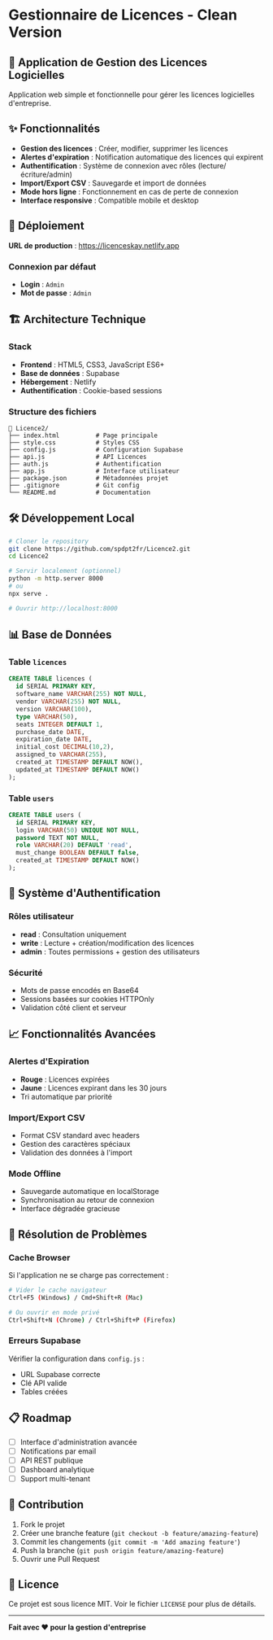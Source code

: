 # Gestionnaire de Licences - Clean Version

## 🎯 Application de Gestion des Licences Logicielles

Application web simple et fonctionnelle pour gérer les licences logicielles d'entreprise.

## ✨ Fonctionnalités

- **Gestion des licences** : Créer, modifier, supprimer les licences
- **Alertes d'expiration** : Notification automatique des licences qui expirent
- **Authentification** : Système de connexion avec rôles (lecture/écriture/admin)
- **Import/Export CSV** : Sauvegarde et import de données
- **Mode hors ligne** : Fonctionnement en cas de perte de connexion
- **Interface responsive** : Compatible mobile et desktop

## 🚀 Déploiement

**URL de production** : https://licenceskay.netlify.app

### Connexion par défaut
- **Login** : `Admin`
- **Mot de passe** : `Admin`

## 🏗️ Architecture Technique

### Stack
- **Frontend** : HTML5, CSS3, JavaScript ES6+
- **Base de données** : Supabase
- **Hébergement** : Netlify
- **Authentification** : Cookie-based sessions

### Structure des fichiers
```
📁 Licence2/
├── index.html          # Page principale
├── style.css           # Styles CSS
├── config.js           # Configuration Supabase
├── api.js              # API Licences
├── auth.js             # Authentification
├── app.js              # Interface utilisateur
├── package.json        # Métadonnées projet
├── .gitignore          # Git config
└── README.md           # Documentation
```

## 🛠️ Développement Local

```bash
# Cloner le repository
git clone https://github.com/spdpt2fr/Licence2.git
cd Licence2

# Servir localement (optionnel)
python -m http.server 8000
# ou
npx serve .

# Ouvrir http://localhost:8000
```

## 📊 Base de Données

### Table `licences`
```sql
CREATE TABLE licences (
  id SERIAL PRIMARY KEY,
  software_name VARCHAR(255) NOT NULL,
  vendor VARCHAR(255) NOT NULL,
  version VARCHAR(100),
  type VARCHAR(50),
  seats INTEGER DEFAULT 1,
  purchase_date DATE,
  expiration_date DATE,
  initial_cost DECIMAL(10,2),
  assigned_to VARCHAR(255),
  created_at TIMESTAMP DEFAULT NOW(),
  updated_at TIMESTAMP DEFAULT NOW()
);
```

### Table `users`
```sql
CREATE TABLE users (
  id SERIAL PRIMARY KEY,
  login VARCHAR(50) UNIQUE NOT NULL,
  password TEXT NOT NULL,
  role VARCHAR(20) DEFAULT 'read',
  must_change BOOLEAN DEFAULT false,
  created_at TIMESTAMP DEFAULT NOW()
);
```

## 🔐 Système d'Authentification

### Rôles utilisateur
- **read** : Consultation uniquement
- **write** : Lecture + création/modification des licences
- **admin** : Toutes permissions + gestion des utilisateurs

### Sécurité
- Mots de passe encodés en Base64
- Sessions basées sur cookies HTTPOnly
- Validation côté client et serveur

## 📈 Fonctionnalités Avancées

### Alertes d'Expiration
- **Rouge** : Licences expirées
- **Jaune** : Licences expirant dans les 30 jours
- Tri automatique par priorité

### Import/Export CSV
- Format CSV standard avec headers
- Gestion des caractères spéciaux
- Validation des données à l'import

### Mode Offline
- Sauvegarde automatique en localStorage
- Synchronisation au retour de connexion
- Interface dégradée gracieuse

## 🐛 Résolution de Problèmes

### Cache Browser
Si l'application ne se charge pas correctement :
```bash
# Vider le cache navigateur
Ctrl+F5 (Windows) / Cmd+Shift+R (Mac)

# Ou ouvrir en mode privé
Ctrl+Shift+N (Chrome) / Ctrl+Shift+P (Firefox)
```

### Erreurs Supabase
Vérifier la configuration dans `config.js` :
- URL Supabase correcte
- Clé API valide
- Tables créées

## 📋 Roadmap

- [ ] Interface d'administration avancée
- [ ] Notifications par email
- [ ] API REST publique
- [ ] Dashboard analytique
- [ ] Support multi-tenant

## 🤝 Contribution

1. Fork le projet
2. Créer une branche feature (`git checkout -b feature/amazing-feature`)
3. Commit les changements (`git commit -m 'Add amazing feature'`)
4. Push la branche (`git push origin feature/amazing-feature`)
5. Ouvrir une Pull Request

## 📝 Licence

Ce projet est sous licence MIT. Voir le fichier `LICENSE` pour plus de détails.

---

**Fait avec ❤️ pour la gestion d'entreprise**